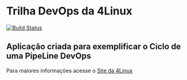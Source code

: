# Trilha DevOps da 4Linux

<!-- Altere a Flag abaixo com sua URL do Travis -->
[![Build Status](https://travis-ci.org/killdary/DevOpsLab-HelloWorld.svg?branch=master)](https://travis-ci.org/killdary/DevOpsLab-HelloWorld)

## Aplicação criada para exemplificar o Ciclo de uma PipeLine DevOps


Para maiores informações acesse o [Site da 4Linux](https://www.4linux.com.br/cursos/devops)
